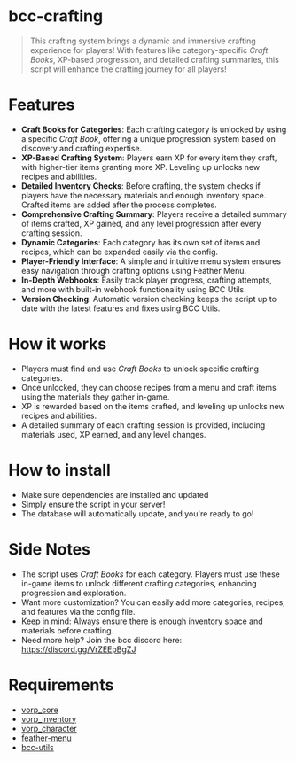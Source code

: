 # bcc-crafting

> This crafting system brings a dynamic and immersive crafting experience for players! With features like category-specific *Craft Books*, XP-based progression, and detailed crafting summaries, this script will enhance the crafting journey for all players!

# Features
- **Craft Books for Categories**: Each crafting category is unlocked by using a specific *Craft Book*, offering a unique progression system based on discovery and crafting expertise.
- **XP-Based Crafting System**: Players earn XP for every item they craft, with higher-tier items granting more XP. Leveling up unlocks new recipes and abilities.
- **Detailed Inventory Checks**: Before crafting, the system checks if players have the necessary materials and enough inventory space. Crafted items are added after the process completes.
- **Comprehensive Crafting Summary**: Players receive a detailed summary of items crafted, XP gained, and any level progression after every crafting session.
- **Dynamic Categories**: Each category has its own set of items and recipes, which can be expanded easily via the config.
- **Player-Friendly Interface**: A simple and intuitive menu system ensures easy navigation through crafting options using Feather Menu.
- **In-Depth Webhooks**: Easily track player progress, crafting attempts, and more with built-in webhook functionality using BCC Utils.
- **Version Checking**: Automatic version checking keeps the script up to date with the latest features and fixes using BCC Utils.

# How it works
- Players must find and use *Craft Books* to unlock specific crafting categories.
- Once unlocked, they can choose recipes from a menu and craft items using the materials they gather in-game.
- XP is rewarded based on the items crafted, and leveling up unlocks new recipes and abilities.
- A detailed summary of each crafting session is provided, including materials used, XP earned, and any level changes.

# How to install
- Make sure dependencies are installed and updated
- Simply ensure the script in your server! 
- The database will automatically update, and you're ready to go!

# Side Notes
- The script uses *Craft Books* for each category. Players must use these in-game items to unlock different crafting categories, enhancing progression and exploration.
- Want more customization? You can easily add more categories, recipes, and features via the config file.
- Keep in mind: Always ensure there is enough inventory space and materials before crafting.
- Need more help? Join the bcc discord here: https://discord.gg/VrZEEpBgZJ

# Requirements
- [vorp_core](https://github.com/VORPCORE/vorp-core-lua)
- [vorp_inventory](https://github.com/VORPCORE/vorp_inventory-lua)
- [vorp_character](https://github.com/VORPCORE/vorp_character-lua)
- [feather-menu](https://github.com/FeatherFramework/feather-menu)
- [bcc-utils](https://github.com/BryceCanyonCounty/bcc-utils)